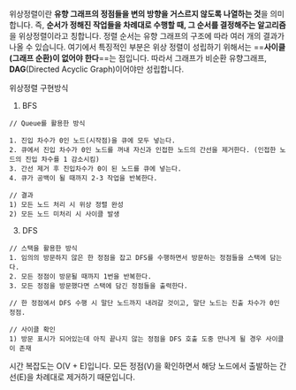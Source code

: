 위상정렬이란 **유향 그래프의 정점들을 변의 방향을 거스르지 않도록 나열하는 것**을 의미합니다. 즉, **순서가 정해진 작업들을 차례대로 수행할 때, 그 순서를 결정해주는 알고리즘**을 위상정렬이라고 칭합니다. 정렬 순서는 유향 그래프의 구조에 따라 여러 개의 결과가 나올 수 있습니다.
여기에서 특징적인 부분은 위상 정렬이 성립하기 위해서는 ==**사이클(그래프 순환)이 없어야 한다**==는 점입니다. 따라서 그래프가 비순환 유향그래프, **DAG**(Directed Acyclic Graph)이어야만 성립합니다.

위상정렬 구현방식
1. BFS
```
// Queue를 활용한 방식

1. 진입 차수가 0인 노드(시작점)을 큐에 모두 넣는다.
2. 큐에서 진입 차수가 0인 노드를 꺼내 자신과 인접한 노드의 간선을 제거한다. (인접한 노드의 진입 차수를 1 감소시킴)
3. 간선 제거 후 진입차수가 0이 된 노드를 큐에 넣는다.
4. 큐가 공백이 될 때까지 2-3 작업을 반복한다.

// 결과
1) 모든 노드 처리 시 위상 정렬 완성
2) 모든 노드 미처리 시 사이클 발생

```
3. DFS
```
// 스택을 활용한 방식
1. 임의의 방문하지 않은 한 정점을 잡고 DFS를 수행하면서 방문하는 정점들을 스택에 담는다.
2. 모든 정점이 방문될 때까지 1번을 반복한다.
3. 모든 정점을 방문했다면 스택에 담긴 정점들을 출력한다.

// 한 정점에서 DFS 수행 시 말단 노드까지 내려갈 것이고, 말단 노드는 진출 차수가 0인 정점.

// 사이클 확인
1) 방문 표시가 되어있는데 아직 끝나지 않는 정점을 DFS 호출 도중 만나게 될 경우 사이클이 존재
```

시간 복잡도는 O(V + E)입니다. 모든 정점(V)을 확인하면서 해당 노드에서 출발하는 간선(E)을 차례대로 제거하기 때문입니다.